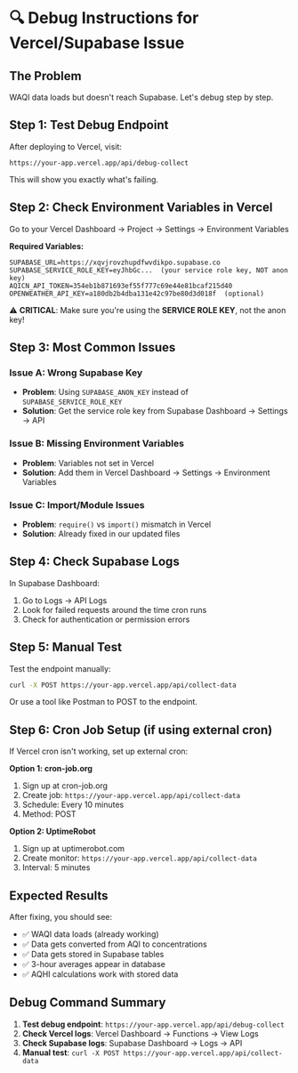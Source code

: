 # 🔍 Debug Instructions for Vercel/Supabase Issue

## The Problem
WAQI data loads but doesn't reach Supabase. Let's debug step by step.

## Step 1: Test Debug Endpoint

After deploying to Vercel, visit:
```
https://your-app.vercel.app/api/debug-collect
```

This will show you exactly what's failing.

## Step 2: Check Environment Variables in Vercel

Go to your Vercel Dashboard → Project → Settings → Environment Variables

**Required Variables:**
```
SUPABASE_URL=https://xqvjrovzhupdfwvdikpo.supabase.co
SUPABASE_SERVICE_ROLE_KEY=eyJhbGc...  (your service role key, NOT anon key)
AQICN_API_TOKEN=354eb1b871693ef55f777c69e44e81bcaf215d40
OPENWEATHER_API_KEY=a180db2b4dba131e42c97be80d3d018f  (optional)
```

⚠️ **CRITICAL**: Make sure you're using the **SERVICE ROLE KEY**, not the anon key!

## Step 3: Most Common Issues

### Issue A: Wrong Supabase Key
- **Problem**: Using `SUPABASE_ANON_KEY` instead of `SUPABASE_SERVICE_ROLE_KEY`
- **Solution**: Get the service role key from Supabase Dashboard → Settings → API

### Issue B: Missing Environment Variables
- **Problem**: Variables not set in Vercel
- **Solution**: Add them in Vercel Dashboard → Settings → Environment Variables

### Issue C: Import/Module Issues
- **Problem**: `require()` vs `import()` mismatch in Vercel
- **Solution**: Already fixed in our updated files

## Step 4: Check Supabase Logs

In Supabase Dashboard:
1. Go to Logs → API Logs
2. Look for failed requests around the time cron runs
3. Check for authentication or permission errors

## Step 5: Manual Test

Test the endpoint manually:
```bash
curl -X POST https://your-app.vercel.app/api/collect-data
```

Or use a tool like Postman to POST to the endpoint.

## Step 6: Cron Job Setup (if using external cron)

If Vercel cron isn't working, set up external cron:

**Option 1: cron-job.org**
1. Sign up at cron-job.org
2. Create job: `https://your-app.vercel.app/api/collect-data`
3. Schedule: Every 10 minutes
4. Method: POST

**Option 2: UptimeRobot**
1. Sign up at uptimerobot.com
2. Create monitor: `https://your-app.vercel.app/api/collect-data`
3. Interval: 5 minutes

## Expected Results

After fixing, you should see:
- ✅ WAQI data loads (already working)
- ✅ Data gets converted from AQI to concentrations
- ✅ Data gets stored in Supabase tables
- ✅ 3-hour averages appear in database
- ✅ AQHI calculations work with stored data

## Debug Command Summary

1. **Test debug endpoint**: `https://your-app.vercel.app/api/debug-collect`
2. **Check Vercel logs**: Vercel Dashboard → Functions → View Logs
3. **Check Supabase logs**: Supabase Dashboard → Logs → API
4. **Manual test**: `curl -X POST https://your-app.vercel.app/api/collect-data`